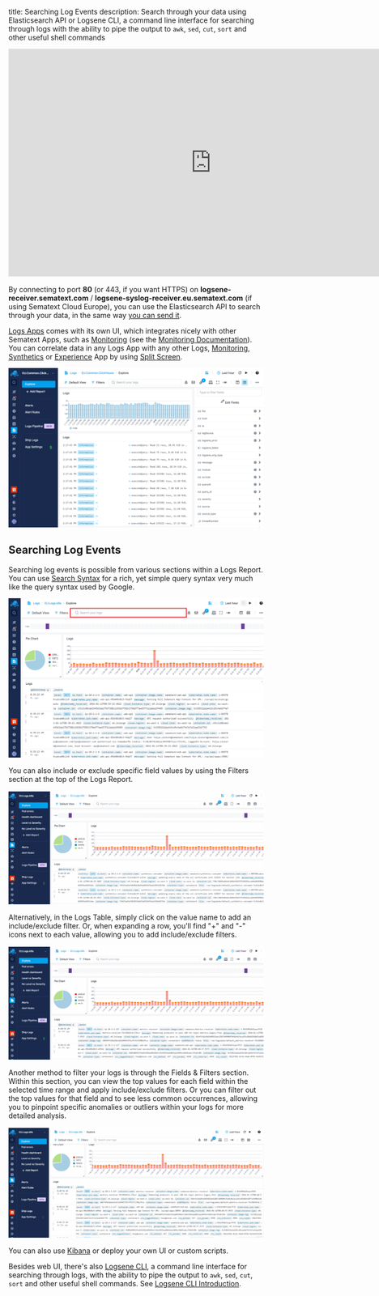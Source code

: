 title: Searching Log Events
description: Search through your data using Elasticsearch API or Logsene CLI, a command line interface for searching through logs with the ability to pipe the output to `awk`, `sed`, `cut`, `sort` and other useful shell commands

<iframe width="800" height="450" src="https://www.youtube.com/embed/TSlp3ru1BNA" frameborder="0" allow="autoplay; encrypted-media" allowfullscreen></iframe>

By connecting to port **80** (or 443, if you want HTTPS) on **logsene-receiver.sematext.com** / **logsene-syslog-receiver.eu.sematext.com** (if using Sematext Cloud Europe), you can use the Elasticsearch API to search through your data, in the same way [you can send it](sending-log-events).

[Logs Apps](https://sematext.com/docs/logs/) comes with its own UI, which integrates nicely with other Sematext Apps, such as [Monitoring](https://sematext.com/spm/) (see the [Monitoring Documentation](../monitoring)). You can correlate data in any Logs App with any other Logs, [Monitoring](https://sematext.com/docs/monitoring/), [Synthetics](https://sematext.com/docs/synthetics/) or [Experience](https://sematext.com/docs/experience/) App by using [Split Screen](https://sematext.com/docs/guide/split-screen/).

<img alt="Sematext Monitoring UI screen" src="/docs/images/logs/logsene-ui.png" title="Sematext Logging UI screen">

## Searching Log Events

Searching log events is possible from various sections within a Logs Report. You can use [Search Syntax](https://sematext.com/docs/logs/search-syntax/) for a rich, yet simple query syntax very much like the query syntax used by Google.

![Query Box Screenshot](../images/logs/query-search-box.png)

You can also include or exclude specific field values by using the Filters section at the top of the Logs Report.

![Logs Filters](../images/logs/logs-ad-hoc-filters.gif)

Alternatively, in the Logs Table, simply click on the value name to add an include/exclude filter. Or, when expanding a row, you'll find "+" and "-" icons next to each value, allowing you to add include/exclude filters.

![Logs LT Filters](../images/logs/logs-lt-filters.gif)

Another method to filter your logs is through the Fields & Filters section. Within this section, you can view the top values for each field within the selected time range and apply include/exclude filters.
Or you can filter out the top values for that field and to see less common occurrences, allowing you to pinpoint specific anomalies or outliers within your logs for more detailed analysis.

![Logs F&F Filters](../images/logs/logs-ff-filters.gif)

You can also use [Kibana](kibana)  or deploy your own UI or custom scripts.

Besides web UI, there's also [Logsene CLI](https://www.npmjs.com/package/logsene-cli), a command line interface for searching through logs, with the ability to pipe the output to `awk`, `sed`, `cut`, `sort` and other useful shell commands.
See [Logsene CLI Introduction](https://blog.sematext.com/2015/07/07/logsene-cli/).
